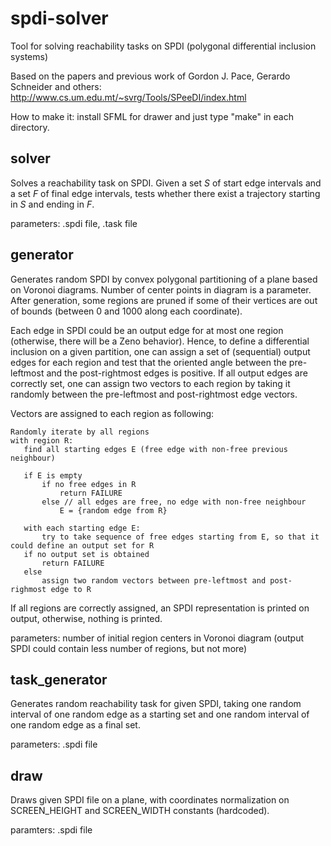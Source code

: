 # spdi-solver

Tool for solving reachability tasks on SPDI (polygonal differential inclusion systems)

Based on the papers and previous work of Gordon J. Pace, Gerardo Schneider and others: http://www.cs.um.edu.mt/~svrg/Tools/SPeeDI/index.html

How to make it: install SFML for drawer and just type "make" in each directory.

## solver

Solves a reachability task on SPDI. Given a set *S* of start edge intervals and a set *F* of final edge intervals, tests whether there exist a trajectory starting in *S* and ending in *F*.

parameters: .spdi file, .task file

## generator

Generates random SPDI by convex polygonal partitioning of a plane based on Voronoi diagrams. Number of center points in diagram is a parameter. After generation, some regions are pruned if some of their vertices are out of bounds (between 0 and 1000 along each coordinate).

Each edge in SPDI could be an output edge for at most one region (otherwise, there will be a Zeno behavior). Hence, to define a differential inclusion on a given partition, one can assign a set of (sequential) output edges for each region and test that the oriented angle between the pre-leftmost and the post-rightmost edges is positive. If all output edges are correctly set, one can assign two vectors to each region by taking it randomly between the pre-leftmost and post-rightmost edge vectors.

Vectors are assigned to each region as following:

```
Randomly iterate by all regions
with region R:
   find all starting edges E (free edge with non-free previous neighbour)
   
   if E is empty
       if no free edges in R
           return FAILURE
       else // all edges are free, no edge with non-free neighbour
           E = {random edge from R}

   with each starting edge E:
       try to take sequence of free edges starting from E, so that it could define an output set for R
   if no output set is obtained
       return FAILURE
   else
       assign two random vectors between pre-leftmost and post-righmost edge to R
```

If all regions are correctly assigned, an SPDI representation is printed on output, otherwise, nothing is printed.

parameters: number of initial region centers in Voronoi diagram (output SPDI could contain less number of regions, but not more)

## task_generator

Generates random reachability task for given SPDI, taking one random interval of one random edge as a starting set and one random interval of one random edge as a final set.

parameters: .spdi file

## draw

Draws given SPDI file on a plane, with coordinates normalization on SCREEN_HEIGHT and SCREEN_WIDTH constants (hardcoded).

paramters: .spdi file
